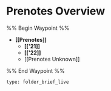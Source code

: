 # Prenotes Overview
%% Begin Waypoint %%
- **[[Prenotes]]**
	- **[['21]]**
	- **[['22]]**
	- [[Prenotes Unknown]]

%% End Waypoint %%

```ccard
type: folder_brief_live
```
 
